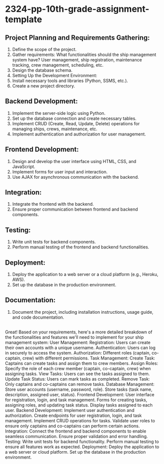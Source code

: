 # 2324-pp-10th-grade-assignment-template

## Project Planning and Requirements Gathering:
1. Define the scope of the project.
2. Gather requirements: What functionalities should the ship management system have? User management, ship registration, maintenance tracking, crew management, scheduling, etc.
3. Design the database schema.
4. Setting Up the Development Environment:
5. Install necessary tools and libraries (Python, SSMS, etc.).
6. Create a new project directory.

## Backend Development:
1. Implement the server-side logic using Python.
2. Set up the database connection and create necessary tables.
3. Implement CRUD (Create, Read, Update, Delete) operations for managing ships, crews, maintenance, etc.
4. Implement authentication and authorization for user management.

## Frontend Development:
1. Design and develop the user interface using HTML, CSS, and JavaScript.
2. Implement forms for user input and interaction.
3. Use AJAX for asynchronous communication with the backend.

## Integration:
1. Integrate the frontend with the backend.
2. Ensure proper communication between frontend and backend components.

## Testing:
1. Write unit tests for backend components.
2. Perform manual testing of the frontend and backend functionalities.

## Deployment:
1. Deploy the application to a web server or a cloud platform (e.g., Heroku, AWS).
2. Set up the database in the production environment.

## Documentation:
1. Document the project, including installation instructions, usage guide, and code documentation.




<br>
Great! Based on your requirements, here's a more detailed breakdown of the functionalities and features we'll need to implement for your ship management system:
User Management:
Registration: Users can create their own accounts with a unique username.
Authentication: Users can log in securely to access the system.
Authorization: Different roles (captain, co-captain, crew) with different permissions.
Task Management:
Create Task: Captains can create tasks and assign them to crew members.
Assign Roles: Specify the role of each crew member (captain, co-captain, crew) when assigning tasks.
View Tasks: Users can see the tasks assigned to them.
Update Task Status: Users can mark tasks as completed.
Remove Task: Only captains and co-captains can remove tasks.
Database Management:
Store user accounts (username, password, role).
Store tasks (task name, description, assigned user, status).
Frontend Development:
User interface for registration, login, and task management.
Forms for creating tasks, assigning roles, and updating task status.
Display tasks assigned to each user.
Backend Development:
Implement user authentication and authorization.
Create endpoints for user registration, login, and task management.
Implement CRUD operations for tasks.
Validate user roles to ensure only captains and co-captains can perform certain actions.
Integration:
Connect the frontend and backend components to enable seamless communication.
Ensure proper validation and error handling.
Testing:
Write unit tests for backend functionality.
Perform manual testing to ensure all features work as expected.
Deployment:
Deploy the application to a web server or cloud platform.
Set up the database in the production environment.
